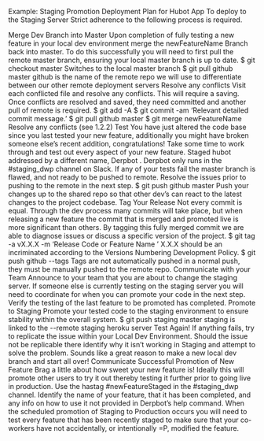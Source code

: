 Example: Staging Promotion Deployment Plan for Hubot App
To deploy to the Staging Server Strict adherence to the following process is required.

Merge Dev Branch into Master
Upon completion of fully testing a new feature in your local dev environment merge the newFeatureName Branch back into master. To do this successfully you will need to first pull the remote master branch, ensuring your local master branch is up to date.
$ git checkout master
Switches to the local master branch
$ git pull github master
github is the name of the remote repo we will use to differentiate between our other remote deployment servers
Resolve any conflicts
Visit each conflicted file and resolve any conflicts. This will require a saving.
Once conflicts are resolved and saved, they need committed and another pull of remote is required.
$ git add -A
$ git commit -am ‘Relevant detailed commit message.’
$ git pull github master
$ git merge newFeatureName
Resolve any conflicts (see 1.2.2)
Test 
You have just altered the code base since you last tested your new feature, additionally you might have broken someone else’s recent addition, congratulations! Take some time to work through and test out every aspect of your new feature.
Staged hubot addressed by a different name, Derpbot .
Derpbot only runs in the #staging_dwp channel on Slack.
If any of your tests fail the master branch is flawed, and not ready to be pushed to remote. Resolve the issues prior to pushing to the remote in the next step.
$ git push github master
Push your changes up to the shared repo so that other dev’s can react to the latest changes to the project codebase.
Tag Your Release
Not every commit is equal. Through the dev process many commits will take place, but when releasing a new feature the commit that is merged and promoted live is more significant than others. By tagging this fully merged commit we are able to diagnose issues or discuss a specific version of the project.
$ git tag -a vX.X.X -m ‘Release Code or Feature Name ’
X.X.X should be an incriminated according to the Versions Numbering Development Policy.
$ git push github --tags
Tags are not automatically pushed in a normal push, they must be manually pushed to the remote repo.
Communicate with your Team
Announce to your team that you are about to change the staging server. If someone else is currently testing on the staging server you will need to coordinate for when you can promote your code in the next step.
Verify the testing of the last feature to be promoted has completed.
Promote to Staging
Promote your tested code to the staging environment to ensure stability within the overall system.
$ git push staging master
staging is linked to the --remote staging heroku server
Test Again!
If anything fails, try to replicate the issue within your Local Dev Environment. Should the issue not be replicable there identify why it isn’t working in Staging and attempt to solve the problem. Sounds like a great reason to make a new local dev branch and start all over!
Communicate Successful Promotion of New Feature
Brag a little about how sweet your new feature is! Ideally this will promote other users to try it out thereby testing it further prior to going live in production.
Use the hastag #newFeatureStaged in the #staging_dwp channel. Identify the name of your feature, that it has been completed, and any info on how to use it not provided in Derpbot’s help command.
When the scheduled promotion of Staging to Production occurs you will need to test every feature that has been recently staged to make sure that your co-workers have not accidentally, or intentionally =P, modified the feature.